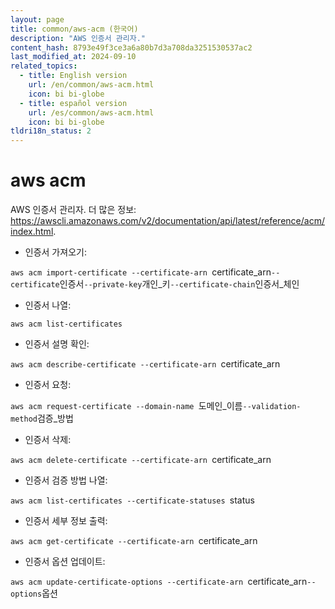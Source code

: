 ```yaml
---
layout: page
title: common/aws-acm (한국어)
description: "AWS 인증서 관리자."
content_hash: 8793e49f3ce3a6a80b7d3a708da3251530537ac2
last_modified_at: 2024-09-10
related_topics:
  - title: English version
    url: /en/common/aws-acm.html
    icon: bi bi-globe
  - title: español version
    url: /es/common/aws-acm.html
    icon: bi bi-globe
tldri18n_status: 2
---
```

# aws acm

AWS 인증서 관리자.
더 많은 정보: <https://awscli.amazonaws.com/v2/documentation/api/latest/reference/acm/index.html>.

- 인증서 가져오기:

`aws acm import-certificate --certificate-arn `<span class="tldr-var badge badge-pill bg-dark-lm bg-white-dm text-white-lm text-dark-dm font-weight-bold">certificate_arn</span>` --certificate `<span class="tldr-var badge badge-pill bg-dark-lm bg-white-dm text-white-lm text-dark-dm font-weight-bold">인증서</span>` --private-key `<span class="tldr-var badge badge-pill bg-dark-lm bg-white-dm text-white-lm text-dark-dm font-weight-bold">개인_키</span>` --certificate-chain `<span class="tldr-var badge badge-pill bg-dark-lm bg-white-dm text-white-lm text-dark-dm font-weight-bold">인증서_체인</span>

- 인증서 나열:

`aws acm list-certificates`

- 인증서 설명 확인:

`aws acm describe-certificate --certificate-arn `<span class="tldr-var badge badge-pill bg-dark-lm bg-white-dm text-white-lm text-dark-dm font-weight-bold">certificate_arn</span>

- 인증서 요청:

`aws acm request-certificate --domain-name `<span class="tldr-var badge badge-pill bg-dark-lm bg-white-dm text-white-lm text-dark-dm font-weight-bold">도메인_이름</span>` --validation-method `<span class="tldr-var badge badge-pill bg-dark-lm bg-white-dm text-white-lm text-dark-dm font-weight-bold">검증_방법</span>

- 인증서 삭제:

`aws acm delete-certificate --certificate-arn `<span class="tldr-var badge badge-pill bg-dark-lm bg-white-dm text-white-lm text-dark-dm font-weight-bold">certificate_arn</span>

- 인증서 검증 방법 나열:

`aws acm list-certificates --certificate-statuses `<span class="tldr-var badge badge-pill bg-dark-lm bg-white-dm text-white-lm text-dark-dm font-weight-bold">status</span>

- 인증서 세부 정보 출력:

`aws acm get-certificate --certificate-arn `<span class="tldr-var badge badge-pill bg-dark-lm bg-white-dm text-white-lm text-dark-dm font-weight-bold">certificate_arn</span>

- 인증서 옵션 업데이트:

`aws acm update-certificate-options --certificate-arn `<span class="tldr-var badge badge-pill bg-dark-lm bg-white-dm text-white-lm text-dark-dm font-weight-bold">certificate_arn</span>` --options `<span class="tldr-var badge badge-pill bg-dark-lm bg-white-dm text-white-lm text-dark-dm font-weight-bold">옵션</span>
